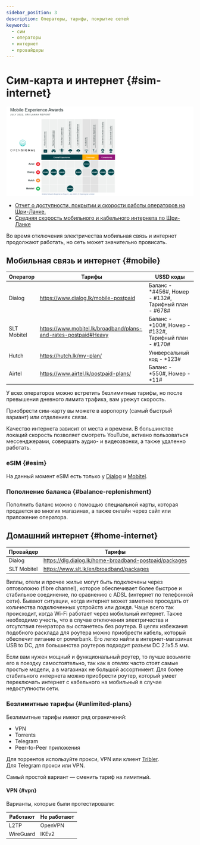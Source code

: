 ```yaml
---
sidebar_position: 3
description: Операторы, тарифы, покрытие сетей
keywords:
  - сим
  - операторы
  - интернет
  - провайдеры
---
```


# Сим-карта и интернет {#sim-internet}

![Результат тестирования](/img/mobile_network_experience_report_2022.png)

- [Отчет о доступности, покрытии и скорости работы операторов на Шри-Ланке.](https://www.opensignal.com/reports/2022/07/srilanka/mobile-network-experience)
- [Средняя скорость мобильного и кабельного интернета по Шри-Ланке](https://www.speedtest.net/performance/sri-lanka)

Во время отключения электричества мобильная связь и интернет продолжают работать, но сеть может значительно провисать.  

## Мобильная связь и интернет {#mobile}

| Оператор    | Тарифы                                                            | USSD коды                                              |
| ----------- | ----------------------------------------------------------------- | ------------------------------------------------------ |
| Dialog      | <https://www.dialog.lk/mobile-postpaid>                           | Баланс - \*#456#, Номер - #132#, Тарифный план - #678# |
| SLT Mobitel | <https://www.mobitel.lk/broadband/plans-and-rates-postpaid#Heavy> | Баланс - \*100#, Номер - #132#, Тарифный план - #170#  |
| Hutch       | <https://hutch.lk/my-plan/>                                       | Универсальный код - \*123#                            |
| Airtel      | <https://www.airtel.lk/postpaid-plans/>                           | Баланс - \*550#, Номер - \*11#                         |

У всех операторов можно встретить безлимитные тарифы, но после превышения дневного лимита трафика, вам урежут скорость.  

Приобрести сим-карту вы можете в аэропорту (самый быстрый вариант) или отделениях связи.

Качество интернета зависит от места и времени. В большинстве локаций скорость позволяет смотреть YouTube, активно пользоваться мессенджерами, совершать аудио- и видеозвонки, а также удаленно работать.

### eSIM {#esim}

На данный момент eSIM есть только у [Dialog](https://www.dialog.lk/esim) и [Mobitel](https://www.mobitel.lk/mobitel-esim).

### Пополнение баланса {#balance-replenishment}

Пополнить баланс можно с помощью специальной карты, которая продается во многих магазинах, а также онлайн через сайт или приложение оператора.

## Домашний интернет {#home-internet}

| Провайдер   | Тарифы                                                   |
| ----------- | -------------------------------------------------------- |
| Dialog      | <https://dlg.dialog.lk/home-broadband-postpaid/packages> |
| SLT Mobitel | <https://www.slt.lk/en/broadband/packages>               |

Виллы, отели и прочее жилье могут быть подключены через оптоволокно (fibre channel), которое обеспечивает более быстрое и стабильное соединение, по сравнению с ADSL (интернет по телефонной сети). Бывают ситуации, когда интернет может заметнее проседать от количества подключенных устройств или дождя. Чаще всего так происходит, когда Wi-Fi работает через мобильный интернет. Также необходимо учесть, что в случае отключения электричества и отсутствия генератора вы останетесь без роутера. В целях избежания подобного расклада для роутера можно приобрести кабель, который обеспечит питание от powerbank. Его легко найти в интернет-магазинах USB to DC, для большинства роутеров подходит разъем DC 2.1х5.5 мм.

Если вам нужен мощный и функциональный роутер, то лучше возьмите его в поездку самостоятельно, так как в отелях часто стоят самые простые модели, а в магазинах не большой ассортимент.
Для более стабильного интернета можно приобрести роутер, который умеет переключать интернет с кабельного на мобильный в случае недоступности сети.

### Безлимитные тарифы {#unlimited-plans}

Безлимитные тарифы имеют ряд ограничений:

- VPN
- Torrents
- Telegram
- Peer-to-Peer приложения

Для торрентов используйте прокси, VPN или клиент [Tribler](https://www.tribler.org/).  
Для Telegram прокси или VPN.

Самый простой вариант — сменить тариф на лимитный.

#### VPN {#vpn}

Варианты, которые были протестировали:

| Работают  | Не работают |
| --------- | ----------- |
| L2TP      | OpenVPN     |
| WireGuard | IKEv2       |
